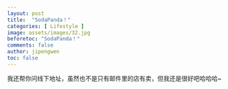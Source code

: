 ```yaml
---
layout: post
title:  "SodaPanda！"
categories: [ Lifestyle ]
image: assets/images/32.jpg
beforetoc: "SodaPanda！"
comments: false
author: jipengwen
toc: false
---
```

  
我还帮你问线下地址，虽然也不是只有邮件里的店有卖，但我还是很好吧哈哈哈~ 

